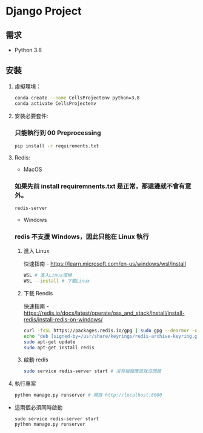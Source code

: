 # Django Project

## 需求

- Python 3.8

## 安裝

1. 虛擬環境：

   ```sh
   conda create --name CellsProjectenv python=3.8
   conda activate CellsProjectenv
   ```

2. 安裝必要套件:

   ### 只能執行到 00 Preprocessing

   ```sh
   pip install -r requirements.txt
   ```

3. Redis:

   - MacOS

   ### 如果先前 install requiremnents.txt 是正常，那這邊就不會有意外。

   ```sh
   redis-server
   ```

   - Windows

   ### redis 不支援 Windows，因此只能在 Linux 執行

   1. 進入 Linux

      快速指南 - https://learn.microsoft.com/en-us/windows/wsl/install

      ```sh
      WSL # 進入Linux環境
      WSL --install # 下載Linux
      ```

   2. 下載 Rendis

      快速指南 - https://redis.io/docs/latest/operate/oss_and_stack/install/install-redis/install-redis-on-windows/

      ```sh
      curl -fsSL https://packages.redis.io/gpg | sudo gpg --dearmor -o /usr/share/keyrings/redis-archive-keyring.gpg
      echo "deb [signed-by=/usr/share/keyrings/redis-archive-keyring.gpg] https://packages.redis.io/deb $(lsb_release -cs) main" | sudo tee /etc/apt/sources.list.d/redis.list
      sudo apt-get update
      sudo apt-get install redis
      ```

   3. 啟動 redis

      ```sh
      sudo service redis-server start # 沒有報錯應該就沒問題
      ```

4. 執行專案

   ```sh
   python manage.py runserver # 開啟 http://localhost:8000
   ```

- 這兩個必須同時啟動

  ```
  sudo service redis-server start
  python manage.py runserver
  ```
